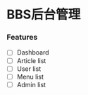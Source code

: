 # BBS后台管理

### Features

- [ ] Dashboard
- [ ] Article list
- [ ] User list
- [ ] Menu list
- [ ] Admin list
